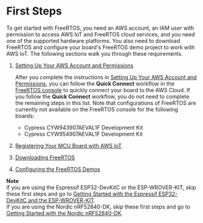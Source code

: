 # First Steps<a name="freertos-prereqs"></a>

To get started with FreeRTOS, you need an AWS account, an IAM user with permission to access AWS IoT and FreeRTOS cloud services, and you need one of the supported hardware platforms\. You also need to download FreeRTOS and configure your board's FreeRTOS demo project to work with AWS IoT\. The following sections walk you through these requirements\.

1. [Setting Up Your AWS Account and Permissions](freertos-account-and-permissions.md)

   After you complete the instructions in [Setting Up Your AWS Account and Permissions](freertos-account-and-permissions.md), you can follow the **Quick Connect** workflow in the [FreeRTOS console](https://console.aws.amazon.com/freertos) to quickly connect your board to the AWS Cloud\. If you follow the **Quick Connect** workflow, you do not need to complete the remaining steps in this list\. Note that configurations of FreeRTOS are currently not available on the FreeRTOS console for the following boards:
   + Cypress CYW943907AEVAL1F Development Kit
   + Cypress CYW954907AEVAL1F Development Kit

1. [Registering Your MCU Board with AWS IoT](get-started-freertos-thing.md)

1. [Downloading FreeRTOS](freertos-download.md)

1. [Configuring the FreeRTOS Demos](freertos-configure.md)

**Note**  
If you are using the Espressif ESP32\-DevKitC or the ESP\-WROVER\-KIT, skip these first steps and go to [Getting Started with the Espressif ESP32\-DevKitC and the ESP\-WROVER\-KIT](getting_started_espressif.md)\.  
If you are using the Nordic nRF52840\-DK, skip these first steps and go to [Getting Started with the Nordic nRF52840\-DK](getting_started_nordic.md)\.